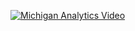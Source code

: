 [![Michigan Analytics Video](https://img.youtube.com/vi/YOUR_VIDEO_ID/0.jpg)](https://www.youtube.com/watch?v=YOUR_VIDEO_ID)
